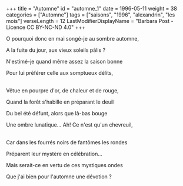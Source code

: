 +++
title = "Automne"
id = "automne_1"
date = 1996-05-11
weight = 38
categories = ["Automne"]
tags = ["saisons", "1996", "alexandrin", "les mois"]
verseLength = 12
LastModifierDisplayName = "Barbara Post - Licence CC BY-NC-ND 4.0"
+++

O pourquoi donc en mai songé-je au sombre automne,

A la fuite du jour, aux vieux soleils pâlis ?

N'estimé-je quand même assez la saison bonne

Pour lui préférer celle aux somptueux délits,

 \
Vêtue en pourpre d'or, de chaleur et de rouge,

Quand la forêt s'habille en préparant le deuil

Du bel été défunt, alors que là-bas bouge

Une ombre lunatique... Ah! Ce n'est qu'un chevreuil,

 \
Car dans les fourrés noirs de fantômes les rondes

Préparent leur mystère en célébration...

Mais serait-ce en vertu de ces mystiques ondes

Que j'ai bien pour l'automne une dévotion ?
